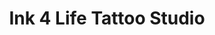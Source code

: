 ---
title: "Ink 4 Life Tattoo Studio"
url: /apache-junction/ink-4-life-tattoo-studio/
shop: Tattoo
---